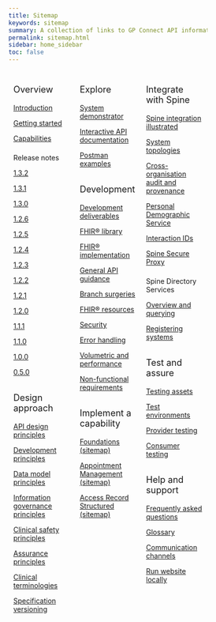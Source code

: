 ```yaml
---
title: Sitemap
keywords: sitemap
summary: A collection of links to GP Connect API information
permalink: sitemap.html
sidebar: home_sidebar
toc: false
---
```

<style>
* {
  box-sizing: border-box;
}

/* Create three equal columns that floats next to each other */
.column {
  float: left;
  width: 33.33%;
  padding: 10px;

}

/* Clear floats after the columns */
.row:after {
  content: "";
  display: table;
  clear: both;
}
</style>

<div class="row">
  <div class="column">
   <p style="font-size:18px">Overview</p>
    	<p><a href="index.html">Introduction</a></p>
    	<p><a href="overview_engage.html">Getting started</a></p>
    	<p><a href="overview_priority_capabilities.html">Capabilities</a></p>
	<p style="padding-top:8px">Release notes</p>
  <p><a href="overview_release_notes_1_3_2.html">1.3.2</a></p>
	<p><a href="overview_release_notes_1_3_1.html">1.3.1</a></p>   
	<p><a href="overview_release_notes_1_3_0.html">1.3.0</a></p>
  <p><a href="overview_release_notes_1_2_6.html">1.2.6</a></p>  
  <p><a href="overview_release_notes_1_2_5.html">1.2.5</a></p>      
	<p><a href="overview_release_notes_1_2_4.html">1.2.4</a></p>  
    	<p><a href="overview_release_notes_1_2_3.html">1.2.3</a></p>
    	<p><a href="overview_release_notes_1_2_2.html">1.2.2</a></p>
    	<p><a href="overview_release_notes_1_2_1.html">1.2.1</a></p>
    	<p><a href="overview_release_notes_1_2_0.html">1.2.0</a></p>
    	<p><a href="overview_release_notes_1_1_1.html">1.1.1</a></p>
    	<p><a href="overview_release_notes_1_1_0.html">1.1.0</a></p>
    	<p><a href="overview_release_notes_1_0_0.html">1.0.0</a></p>
    	<p><a href="overview_release_notes_0_5_0.html">0.5.0</a></p>
    <p style="font-size:18px; padding-top:15px">Design approach</p>
    	<p><a href="designprinciples_open_api_principles.html">API design principles</a></p>
	<p><a href="designprinciples_development_principles.html">Development principles</a></p>
	<p><a href="designprinciples_data_model_principles.html">Data model principles</a></p>
	<p><a href="designprinciples_ig_principles.html">Information governance principles</a></p>
	<p><a href="designprinciples_clinical_safety_principles.html">Clinical safety principles</a></p>
	<p><a href="designprinciples_assurance_principles.html">Assurance principles</a></p>
	<p><a href="design_clinical_terminologies.html">Clinical terminologies</a></p>
	<p><a href="design_product_versioning.html">Specification versioning</a></p>
  </div>
  <div class="column">
    <p style="font-size:18px">Explore</p>
    	<p><a href="system_demonstrator.html">System demonstrator</a></p>
	<p><a href="system_swagger.html">Interactive API documentation</a></p>
	<p><a href="system_reference_postman.html">Postman examples</a></p>
    <p style="font-size:18px; padding-top:15px">Development</p>
    	<p><a href="development_deliverables.html">Development deliverables</a></p>
	<p><a href="development_fhir_open_source_guidance.html">FHIR&reg; library</a></p>
	<p><a href="development_fhir_api_guidance.html">FHIR&reg; implementation</a></p>
	<p><a href="development_general_api_guidance.html">General API guidance</a></p>
	<p><a href="development_branch_surgeries.html">Branch surgeries</a></p>
	<p><a href="development_fhir_resource_guidance.html">FHIR&reg; resources</a></p>
	<p><a href="development_api_security_guidance.html">Security</a></p>
	<p><a href="development_fhir_error_handling_guidance.html">Error handling</a></p>
	<p><a href="development_api_volume_and_performance.html">Volumetric and performance</a></p>
	<p><a href="development_api_non_functional_requirements.html">Non-functional requirements</a></p>
    <p style="font-size:18px; padding-top:15px">Implement a capability</p>
	<p><a href="sitemap_foundations.html">Foundations (sitemap)</a></p>
	<p><a href="sitemap_appointment_management.html">Appointment Management (sitemap)</a></p>
	<p><a href="sitemap_access_record_structured.html">Access Record Structured (sitemap)</a></p>   
  </div>
  <div class="column">
    <p style="font-size:18px">Integrate with Spine</p>
    	<p><a href="integration_illustrated.html">Spine integration illustrated</a></p>
	<p><a href="integration_system_topologies.html">System topologies</a></p>
	<p><a href="integration_illustrated.html">Cross-organisation audit and provenance</a></p>
	<p><a href="integration_system_topologies.html">Personal Demographic Service</a></p>
	<p><a href="integration_interaction_ids.html">Interaction IDs</a></p>
	<p><a href="integration_spine_secure_proxy.html">Spine Secure Proxy</a></p>
	<p style="padding-top:8px">Spine Directory Services</p>
	<p><a href="integration_spine_directory_service.html">Overview and querying</a></p>
	<p><a href="integration_sds_registering_endpoints.html">Registering systems</a></p>
    <p style="font-size:18px; padding-top:15px">Test and assure</p>
    	<p><a href="testing_deliverables.html">Testing assets</a></p>
	<p><a href="testing_environments.html">Test environments</a></p>
	<p><a href="testing_api_provider_testing.html">Provider testing</a></p>
	<p><a href="testing_api_consumer_testing.html">Consumer testing</a></p>
    <p style="font-size:18px; padding-top:15px">Help and support</p>
    	<p><a href="support_faq.html">Frequently asked questions</a></p>
    	<p><a href="overview_glossary.html">Glossary</a></p>
    	<p><a href="support_communications.html">Communication channels</a></p>
    	<p><a href="support_run_website_locally.html">Run website locally</a></p>
  </div>
</div>
